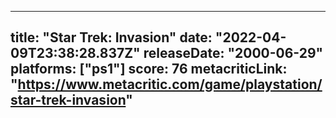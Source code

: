 
---
title: "Star Trek: Invasion"
date: "2022-04-09T23:38:28.837Z"
releaseDate: "2000-06-29"
platforms: ["ps1"]
score: 76
metacriticLink: "https://www.metacritic.com/game/playstation/star-trek-invasion"
---
